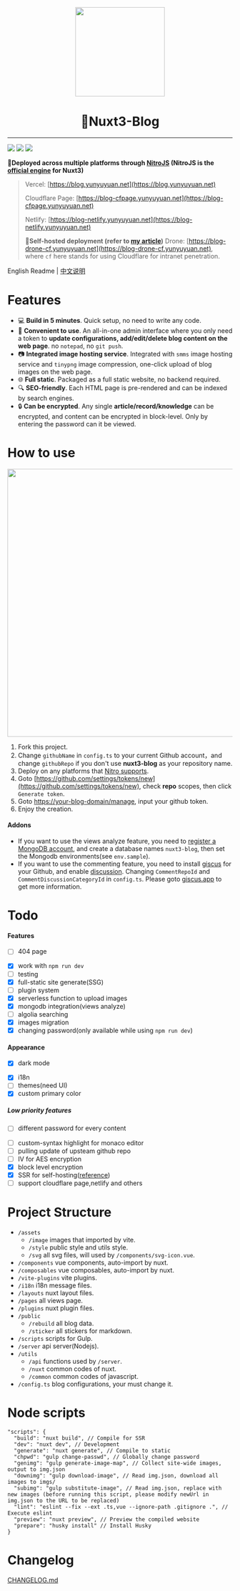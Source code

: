 <p align="center">
<img width="200px" src="public/favicon.png" />
</p>
<h1 align="center">💎Nuxt3-Blog</h1>

---

[![](https://img.shields.io/github/license/yunyuyuan/nuxt3-blog)](/LICENSE) ![](https://img.shields.io/badge/vue-v3-%234FC08D?logo=vue.js) ![](https://img.shields.io/badge/nuxt-v3-%2300DC82?logo=nuxt.js)

**🚀Deployed across multiple platforms through [NitroJS](https://nitro.unjs.io/) (NitroJS is the [official engine](https://nuxt.com/docs/guide/concepts/server-engine) for Nuxt3)**

> Vercel: [https://blog.yunyuyuan.net](https://blog.yunyuyuan.net)
>
> Cloudflare Page: [https://blog-cfpage.yunyuyuan.net](https://blog-cfpage.yunyuyuan.net)
>
> Netlify: [https://blog-netlify.yunyuyuan.net](https://blog-netlify.yunyuyuan.net)
>
> **🚀Self-hosted deployment (refer to [my article](https://blog.yunyuyuan.net/articles/8346))**
> Drone: [https://blog-drone-cf.yunyuyuan.net](https://blog-drone-cf.yunyuyuan.net), where `cf` here stands for using Cloudflare for intranet penetration.

English Readme | [中文说明](/README.zh.md)

# Features

- 💻 **Build in 5 minutes**. Quick setup, no need to write any code.
- 🤝 **Convenient to use**. An all-in-one admin interface where you only need a token to **update configurations, add/edit/delete blog content on the web page**. no `notepad`, no `git push`.
- 📷 **Integrated image hosting service**. Integrated with `smms` image hosting service and `tinypng` image compression, one-click upload of blog images on the web page.
- 🌐 **Full static**. Packaged as a full static website, no backend required.
- 🔍 **SEO-friendly**. Each HTML page is pre-rendered and can be indexed by search engines.
- 🔒 **Can be encrypted**. Any single **article/record/knowledge** can be encrypted, and content can be encrypted in block-level. Only by entering the password can it be viewed.

# How to use

<center>
<img width="600px" src="https://s2.loli.net/2024/03/10/ih2KsmBDISAWN3U.png"/>
</center>

1. Fork this project.
2. Change `githubName` in `config.ts` to your current Github account，and change `githubRepo` if you don't use **nuxt3-blog** as your repository name.
3. Deploy on any platforms that [Nitro supports](https://nitro.unjs.io/deploy).
4. Goto [https://github.com/settings/tokens/new](https://github.com/settings/tokens/new), check **repo** scopes, then click `Generate token`.
5. Goto <https://your-blog-domain/manage>, input your github token.
6. Enjoy the creation.

#### Addons

- If you want to use the views analyze feature, you need to [register a MongoDB account](https://www.mongodb.com/cloud/atlas/register), and create a database names `nuxt3-blog`, then set the Mongodb environments(see `env.sample`).
- If you want to use the commenting feature, you need to install [giscus](https://github.com/apps/giscus) for your Github, and enable [discussion](https://docs.github.com/en/repositories/managing-your-repositorys-settings-and-features/enabling-features-for-your-repository/enabling-or-disabling-github-discussions-for-a-repository). Changing `CommentRepoId` and `CommentDiscussionCategoryId` in `config.ts`. Please goto [giscus.app](giscus.app) to get more information.

# Todo

#### Features

- [ ] 404 page

* [x] work with `npm run dev`
* [ ] testing
* [x] full-static site generate(SSG)
* [ ] plugin system
* [x] serverless function to upload images
* [x] mongodb integration(views analyze)
* [ ] algolia searching
* [x] images migration
* [x] changing password(only available while using `npm run dev`)

#### Appearance

- [x] dark mode

* [x] i18n
* [ ] themes(need UI)
* [x] custom primary color

##### Low priority features

- [ ] different password for every content

* [ ] custom-syntax highlight for monaco editor
* [ ] pulling update of upsteam github repo
* [ ] IV for AES encryption
* [x] block level encryption
* [x] SSR for self-hosting([reference](https://blog.yunyuyuan.net/articles/8346))
* [ ] support cloudflare page,netlify and others

# Project Structure

- `/assets`
  - `/image` images that imported by vite.
  - `/style` public style and utils style.
  - `/svg` all svg files, will used by `/components/svg-icon.vue`.
- `/components` vue components, auto-import by nuxt.
- `/composables` vue composables, auto-import by nuxt.
- `/vite-plugins` vite plugins.
- `/i18n` i18n message files.
- `/layouts` nuxt layout files.
- `/pages` all views page.
- `/plugins` nuxt plugin files.
- `/public`
  - `/rebuild` all blog data.
  - `/sticker` all stickers for markdown.
- `/scripts` scripts for Gulp.
- `/server` api server(Nodejs).
- `/utils`
  - `/api` functions used by `/server`.
  - `/nuxt` common codes of nuxt.
  - `/common` common codes of javascript.
- `/config.ts` blog configurations, your must change it.

# Node scripts

```json5
"scripts": {
  "build": "nuxt build", // Compile for SSR
  "dev": "nuxt dev", // Development
  "generate": "nuxt generate", // Compile to static
  "chpwd": "gulp change-passwd", // Globally change password
  "genimg": "gulp generate-image-map", // Collect site-wide images, output to img.json
  "downimg": "gulp download-image", // Read img.json, download all images to imgs/
  "subimg": "gulp substitute-image", // Read img.json, replace with new images (before running this script, please modify newUrl in img.json to the URL to be replaced)
  "lint": "eslint --fix --ext .ts,vue --ignore-path .gitignore .", // Execute eslint
  "preview": "nuxt preview", // Preview the compiled website
  "prepare": "husky install" // Install Husky
}
```

# Changelog

[CHANGELOG.md](/CHANGELOG.md)
